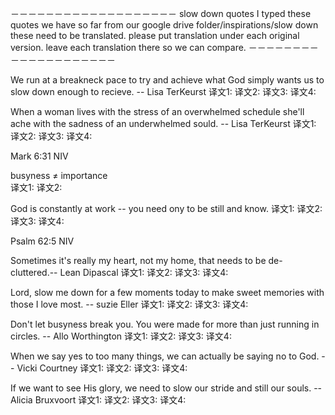 －－－－－－－－－－－－－－－－－－－
slow down quotes
I typed these quotes we have so far from our google drive folder/inspirations/slow down
these need to be translated. please put translation under each original version. leave each translation there so we can compare.
－－－－－－－－－－－－－－－－－－－－



We run at a breakneck pace to try and achieve what God simply wants us to slow down enough to recieve. -- Lisa TerKeurst
译文1:
译文2:
译文3:
译文4:


When a woman lives with the stress of an overwhelmed schedule she'll ache with the sadness of an underwhelmed sould. -- Lisa TerKeurst
译文1:
译文2:
译文3:
译文4:


Mark 6:31 NIV


busyness  ≠ importance  
译文1:
译文2:



God is constantly at work -- you need ony to be still and know.
译文1:
译文2:
译文3:
译文4:


Psalm 62:5 NIV


Sometimes it's really my heart, not my home, that needs to be de-cluttered.-- Lean Dipascal
译文1:
译文2:
译文3:
译文4:

Lord, slow me down for a few moments today to make sweet memories with those I love most. -- suzie Eller
译文1:
译文2:
译文3:
译文4:

Don't let busyness break you. You were made for more than just running in circles. -- Allo Worthington
译文1:
译文2:
译文3:
译文4:

When we say yes to too many things, we can actually be saying no to God. -- Vicki Courtney
译文1:
译文2:
译文3:
译文4:

If we want to see His glory, we need to slow our stride and still our souls. -- Alicia Bruxvoort
译文1:
译文2:
译文3:
译文4:

